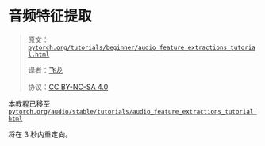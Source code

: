 # 音频特征提取

> 原文：[`pytorch.org/tutorials/beginner/audio_feature_extractions_tutorial.html`](https://pytorch.org/tutorials/beginner/audio_feature_extractions_tutorial.html)
>
> 译者：[飞龙](https://github.com/wizardforcel)
>
> 协议：[CC BY-NC-SA 4.0](http://creativecommons.org/licenses/by-nc-sa/4.0/)

本教程已移至[`pytorch.org/audio/stable/tutorials/audio_feature_extractions_tutorial.html`](https://pytorch.org/audio/stable/tutorials/audio_feature_extractions_tutorial.html)

将在 3 秒内重定向。
